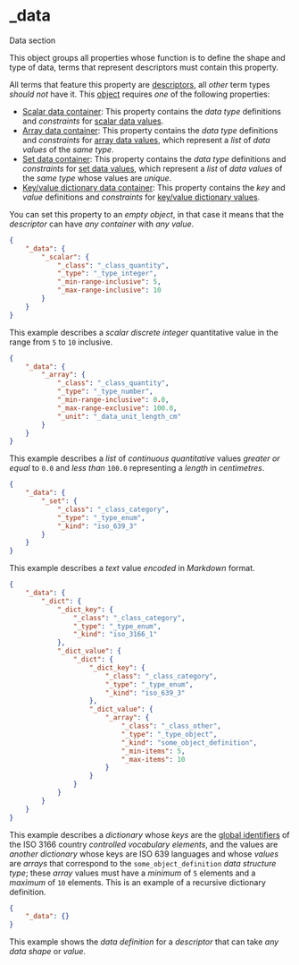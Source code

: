 # _data

Data section

This object groups all properties whose function is to define the shape and type of data, terms that represent descriptors must contain this property.

All terms that feature this property are [descriptors](_term_descriptor), all *other* term types *should not* have it. This [object](_container) requires *one* of the following properties:

- [Scalar data container](_scalar): This property contains the *data type* definitions and *constraints* for [scalar data values](_container_scalar).
- [Array data container](_array): This property contains the *data type* definitions and *constraints* for [array data values](_container_array), which represent a *list* of *data values* of the *same type*.
- [Set data container](_set): This property contains the *data type* definitions and *constraints* for [set data values](_container_set), which represent a *list* of *data values* of the *same type* whose values are *unique*.
- [Key/value dictionary data container](_dict): This property contains the *key* and *value* definitions and *constraints* for [key/value dictionary values](_container_dict).

You can set this property to an *empty object*, in that case it means that the *descriptor* can have *any container* with *any value*.

```json
{
    "_data": {
        "_scalar": {
            "_class": "_class_quantity",
            "_type": "_type_integer",
            "_min-range-inclusive": 5,
            "_max-range-inclusive": 10
        }
    }
}
```

This example describes a *scalar discrete integer* quantitative value in the range from `5` to `10` inclusive.

```json
{
    "_data": {
        "_array": {
            "_class": "_class_quantity",
            "_type": "_type_number",
            "_min-range-inclusive": 0.0,
            "_max-range-exclusive": 100.0,
            "_unit": "_data_unit_length_cm"
        }
    }
}
```

This example describes a *list* of *continuous quantitative* values *greater or equal* to `0.0` and *less than* `100.0` representing a *length* in *centimetres*.

```json
{
    "_data": {
        "_set": {
            "_class": "_class_category",
            "_type": "_type_enum",
            "_kind": "iso_639_3"
        }
    }
}
```

This example describes a *text* value *encoded* in *Markdown* format.

```json
{
    "_data": {
        "_dict": {
            "_dict_key": {
                "_class": "_class_category",
                "_type": "_type_enum",
                "_kind": "iso_3166_1"
            },
            "_dict_value": {
                "_dict": {
                    "_dict_key": {
                        "_class": "_class_category",
                        "_type": "_type_enum",
                        "_kind": "iso_639_3"
                    },
                    "_dict_value": {
                        "_array": {
                            "_class": "_class_other",
                            "_type": "_type_object",
                            "_kind": "some_object_definition",
                            "_min-items": 5,
                            "_max-items": 10
                        }
                    }
                }
            }
        }
    }
}
```

This example describes a *dictionary* whose *keys* are the [global identifiers](_gid) of the ISO 3166 country *controlled vocabulary elements*, and the values are *another dictionary* whose keys are ISO 639 languages and whose *values* are *arrays* that correspond to the `some_object_definition` *data structure type*; these *array* values must have a *minimum* of `5` elements and a *maximum* of `10` elements. This is an example of a recursive dictionary definition.

```json
{
    "_data": {}
}
```

This example shows the *data definition* for a *descriptor* that can take *any data shape* or *value*.